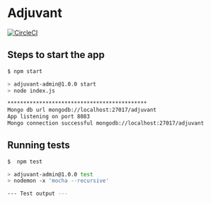 # Adjuvant

[![CircleCI](https://circleci.com/gh/twlabs/kanjuice/tree/master.svg?style=svg&circle-token=87a3cf0ef964e8a31e89fc49e0c93675ad79a660)](https://circleci.com/gh/twlabs/kanjuice/tree/master)

## Steps to start the app

```sh
$ npm start

> adjuvant-admin@1.0.0 start
> node index.js

********************************************
Mongo db url mongodb://localhost:27017/adjuvant
App listening on port 8083
Mongo connection successful mongodb://localhost:27017/adjuvant
```

## Running tests

```sh
$  npm test

> adjuvant-admin@1.0.0 test
> nodemon -x 'mocha --recursive'

--- Test output ---
```
